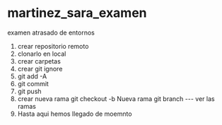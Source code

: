 # martinez_sara_examen
examen atrasado de entornos

1. crear repositorio remoto
2. clonarlo en  local
3. crear carpetas
4. crear git ignore
5. git add -A
6. git commit
7. git push
8. crear nueva rama
    git checkout -b Nueva rama
    git branch --- ver las ramas
9. Hasta aqui hemos llegado de moemnto